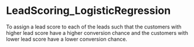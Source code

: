 # LeadScoring_LogisticRegression

To assign a lead score to each of the leads such that the customers with higher lead score have a higher conversion chance
and the customers with lower lead score have a lower conversion chance.
